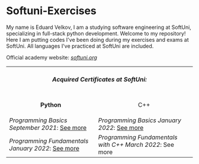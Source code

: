 # Softuni-Exercises
My name is Eduard Velkov, I am a studying software engineering at SoftUni, specializing in full-stack python development. Welcome to my repository! Here I am putting codes I've been doing during my exercises and exams at SoftUni. All languages I've practiced at SoftUni are included.
<table>
  <tr><td colspan="5">
    <h5 align="center">Acquired Certificates at SoftUni:</h5>
  </td></tr>
  <tr><td><p align="center"><b>Python</b></p></td><td><p align="center">C++</p></td></tr>
  <tr><td>
    <i>Programming Basics September 2021</i>: <a href="https://softuni.bg/Certificates/Details/116059/6c85ce2d">See more</a>
    <td><i>Programming Basics January 2022</i>: <a href="https://softuni.bg/certificates/details/126132/1e7bbd79">See more</a></td>
  </td></tr>
  <tr><td>
    <i>Programming Fundamentals January 2022</i>: <a href="https://softuni.bg/Certificates/Details/129201/c654569c">See more</a>
  </td><td>
    <i>Programming Fundamentals with C++ March 2022</i>: See more
  </td></tr>

Official academy website: <a href="https://softuni.org"><i>softuni.org</a></i>
